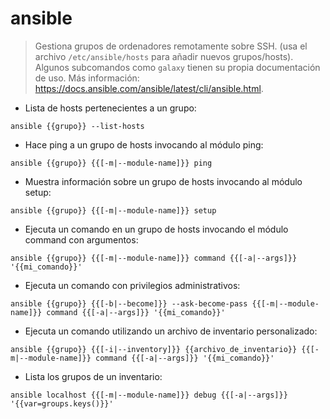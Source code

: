 # ansible

> Gestiona grupos de ordenadores remotamente sobre SSH. (usa el archivo `/etc/ansible/hosts` para añadir nuevos grupos/hosts).
> Algunos subcomandos como `galaxy` tienen su propia documentación de uso.
> Más información: <https://docs.ansible.com/ansible/latest/cli/ansible.html>.

- Lista de hosts pertenecientes a un grupo:

`ansible {{grupo}} --list-hosts`

- Hace ping a un grupo de hosts invocando al módulo ping:

`ansible {{grupo}} {{[-m|--module-name]}} ping`

- Muestra información sobre un grupo de hosts invocando al módulo setup:

`ansible {{grupo}} {{[-m|--module-name]}} setup`

- Ejecuta un comando en un grupo de hosts invocando el módulo command con argumentos:

`ansible {{grupo}} {{[-m|--module-name]}} command {{[-a|--args]}} '{{mi_comando}}'`

- Ejecuta un comando con privilegios administrativos:

`ansible {{grupo}} {{[-b|--become]}} --ask-become-pass {{[-m|--module-name]}} command {{[-a|--args]}} '{{mi_comando}}'`

- Ejecuta un comando utilizando un archivo de inventario personalizado:

`ansible {{grupo}} {{[-i|--inventory]}} {{archivo_de_inventario}} {{[-m|--module-name]}} command {{[-a|--args]}} '{{mi_comando}}'`

- Lista los grupos de un inventario:

`ansible localhost {{[-m|--module-name]}} debug {{[-a|--args]}} '{{var=groups.keys()}}'`
